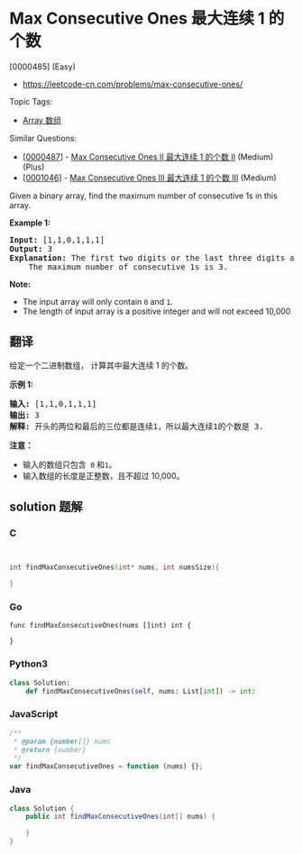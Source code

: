 # Max Consecutive Ones 最大连续 1 的个数

[0000485] (Easy)

- https://leetcode-cn.com/problems/max-consecutive-ones/

Topic Tags:

- [Array 数组](https://leetcode-cn.com/tag/array/)

Similar Questions:

- [[0000487](https://leetcode-cn.com/problems/max-consecutive-ones-ii/)] - [Max Consecutive Ones II 最大连续 1 的个数 II](./0000487.max-consecutive-ones-ii.md) (Medium) (Plus)
- [[0001046](https://leetcode-cn.com/problems/max-consecutive-ones-iii/)] - [Max Consecutive Ones III 最大连续 1 的个数 III](./0001046.max-consecutive-ones-iii.md) (Medium)

Given a binary array, find the maximum number of consecutive 1s in this array.

**Example 1:**

<pre><b>Input:</b> [1,1,0,1,1,1]
<b>Output:</b> 3
<b>Explanation:</b> The first two digits or the last three digits are consecutive 1s.
    The maximum number of consecutive 1s is 3.
</pre>

**Note:**

- The input array will only contain `0` and `1`.
- The length of input array is a positive integer and will not exceed 10,000

## 翻译

给定一个二进制数组， 计算其中最大连续 1 的个数。

**示例 1:**

<pre><strong>输入:</strong> [1,1,0,1,1,1]
<strong>输出:</strong> 3
<strong>解释:</strong> 开头的两位和最后的三位都是连续1，所以最大连续1的个数是 3.
</pre>

**注意：**

- 输入的数组只包含  `0` 和`1`。
- 输入数组的长度是正整数，且不超过 10,000。

## solution 题解

### C

```c


int findMaxConsecutiveOnes(int* nums, int numsSize){

}


```

### Go

```golang
func findMaxConsecutiveOnes(nums []int) int {

}
```

### Python3

```python
class Solution:
    def findMaxConsecutiveOnes(self, nums: List[int]) -> int:

```

### JavaScript

```javascript
/**
 * @param {number[]} nums
 * @return {number}
 */
var findMaxConsecutiveOnes = function (nums) {};
```

### Java

```java
class Solution {
    public int findMaxConsecutiveOnes(int[] nums) {

    }
}
```
